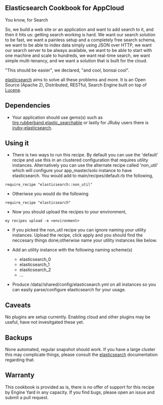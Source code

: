 Elasticsearch Cookbook for AppCloud
---------------

You know, for Search

So, we build a web site or an application and want to add search to it, and then it hits us: getting search working is hard. We want our search solution to be fast, we want a painless setup and a completely free search schema, we want to be able to index data simply using JSON over HTTP, we want our search server to be always available, we want to be able to start with one machine and scale to hundreds, we want real-time search, we want simple multi-tenancy, and we want a solution that is built for the cloud.

"This should be easier", we declared, "and cool, bonsai cool".

[elasticsearch][2] aims to solve all these problems and more. It is an Open Source (Apache 2), Distributed, RESTful, Search Engine built on top of [Lucene][1].

Dependencies
--------

  * Your application should use gems(s) such as [tire][5],[rubberband][3],[elastic_searchable][6] or lastly for JRuby users there is [jruby-elasticsearch][4].

Using it
--------

  * There is two ways to run this recipe.  By default you can use the 'default' recipe and use this in an clustered configuration that requires utility instances.  Alternatively you can use the alternate recipe called 'non_util' which will configure your app_master/solo instance to have elasticsearch.  You would add to main/recipes/default.rb the following,

``require_recipe "elasticsearch::non_util"``  

  * Otheriwse you would do the following

``require_recipe "elasticsearch"``  

  * Now you should upload the recipes to your environment,
  
``ey recipes upload -e <environment>`` 

  * If you picked the non_util recipe you can ignore naming your utility instances.  Upload the recipe, click apply and you should find the neccesary things done;otherwise name your utility instances like below.
  
  * Add an utility instance with the following naming scheme(s)
      * elasticsearch_0
      * elasticsearch_1
      * elasticsearch_2
      * ...

  * Produce /data/<appname>/shared/config/elasticsearch.yml on all instances so you can easily parse/configure elasticsearch for your usage.

Caveats
--------

No plugins are setup currently.  Enabling cloud and other plugins may be useful, have not invesitgated these yet.

Backups
--------

None automated, regular snapshot should work.  If you have a large cluster this may complicate things, please consult the [elasticsearch][2] documentation regarding that.

Warranty
--------

This cookbook is provided as is, there is no offer of support for this
recipe by Engine Yard in any capacity.  If you find bugs, please open an
issue and submit a pull request.

[1]: http://lucene.apache.org/
[2]: http://www.elasticsearch.org/
[3]: https://github.com/grantr/rubberband
[4]: https://github.com/jordansissel/jruby-elasticsearch/
[5]: https://github.com/karmi/tire
[6]: https://github.com/wireframe/elastic_searchable/
